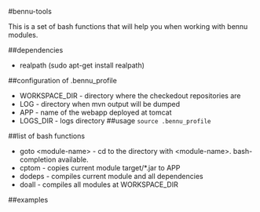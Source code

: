 #bennu-tools

This is a set of bash functions that will help you when working with bennu modules.

##dependencies
* realpath (sudo apt-get install realpath)

##configuration of .bennu_profile
* WORKSPACE_DIR - directory where the checkedout repositories are
* LOG - directory when mvn output will be dumped
* APP - name of the webapp deployed at tomcat
* LOGS_DIR - logs directory
##usage
`source .bennu_profile`

##list of bash functions
* goto \<module-name\> - cd to the directory with \<module-name\>. bash-completion available.
* cptom - copies current module target/*.jar to APP
* dodeps - compiles current module and all dependencies
* doall - compiles all modules at WORKSPACE_DIR

##examples





